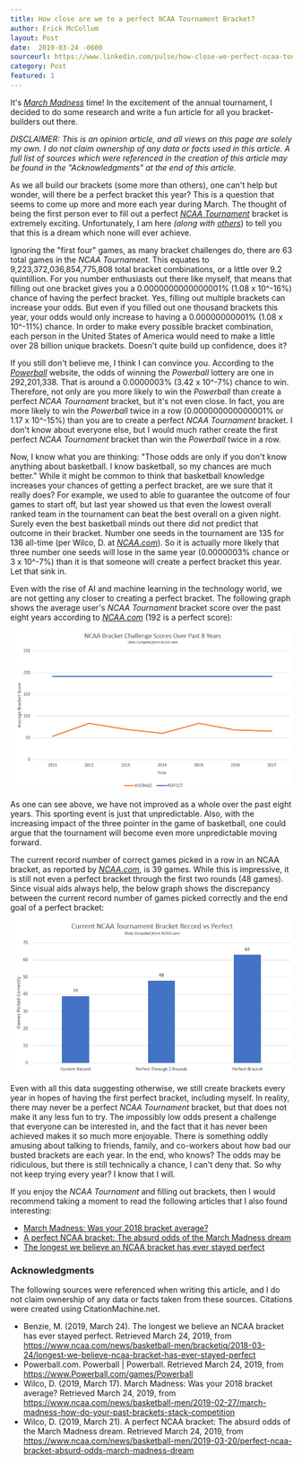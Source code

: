 ```yaml
---
title: How close are we to a perfect NCAA Tournament Bracket?
author: Erick McCollum
layout: Post
date:  2019-03-24 -0600
sourceurl: https://www.linkedin.com/pulse/how-close-we-perfect-ncaa-tournament-bracket-mccollum/
category: Post
featured: 1
---
```


It's *[March Madness](https://www.ncaa.com/march-madness)* time! In the excitement of the annual tournament, I decided to do some research and write a fun article for all you bracket-builders out there.

*DISCLAIMER: This is an opinion article, and all views on this page are solely my own. I do not claim ownership of any data or facts used in this article. A full list of sources which were referenced in the creation of this article may be found in the "Acknowledgments" at the end of this article.*

As we all build our brackets (some more than others), one can't help but wonder, will there be a perfect bracket this year? This is a question that seems to come up more and more each year during March. The thought of being the first person ever to fill out a perfect *[NCAA Tournament](https://www.ncaa.com/march-madness)* bracket is extremely exciting. Unfortunately, I am here *(along with [others](https://www.ncaa.com/news/basketball-men/2019-03-20/perfect-ncaa-bracket-absurd-odds-march-madness-dream)*) to tell you that this is a dream which none will ever achieve.

Ignoring the "first four" games, as many bracket challenges do, there are 63 total games in the *NCAA Tournament*. This equates to 9,223,372,036,854,775,808 total bracket combinations, or a little over 9.2 quintillion. For you number enthusiasts out there like myself, that means that filling out one bracket gives you a 0.0000000000000001% (1.08 x 10^-16%) chance of having the perfect bracket. Yes, filling out multiple brackets can increase your odds. But even if you filled out one thousand brackets this year, your odds would only increase to having a 0.00000000001% (1.08 x 10^-11%) chance. In order to make every possible bracket combination, each person in the United States of America would need to make a little over 28 billion unique brackets. Doesn't quite build up confidence, does it?

If you still don't believe me, I think I can convince you. According to the *[Powerball](https://www.powerball.com/games/powerball)* website, the odds of winning the *Powerball* lottery are one in 292,201,338. That is around a 0.0000003% (3.42 x 10^-7%) chance to win. Therefore, not only are you more likely to win the *Powerball* than create a perfect *NCAA Tournament* bracket, but it's not even close. In fact, you are more likely to win the *Powerball* twice in a row (0.000000000000001% or 1.17 x 10^-15%) than you are to create a perfect *NCAA Tournament* bracket. I don't know about everyone else, but I would much rather create the first perfect *NCAA Tournament* bracket than win the *Powerball* twice in a row.

Now, I know what you are thinking: "Those odds are only if you don't know anything about basketball. I know basketball, so my chances are much better." While it might be common to think that basketball knowledge increases your chances of getting a perfect bracket, are we sure that it really does? For example, we used to able to guarantee the outcome of four games to start off, but last year showed us that even the lowest overall ranked team in the tournament can beat the best overall on a given night. Surely even the best basketball minds out there did not predict that outcome in their bracket. Number one seeds in the tournament are 135 for 136 all-time (per Wilco, D. at *[NCAA.com](https://www.ncaa.com/news/basketball-men/2019-03-20/perfect-ncaa-bracket-absurd-odds-march-madness-dream)*). So it is actually more likely that three number one seeds will lose in the same year (0.0000003% chance or 3 x 10^-7%) than it is that someone will create a perfect bracket this year. Let that sink in.

Even with the rise of AI and machine learning in the technology world, we are not getting any closer to creating a perfect bracket. The following graph shows the average user's *NCAA Tournament* bracket score over the past eight years according to *[NCAA.com](https://www.ncaa.com/news/basketball-men/2019-02-27/march-madness-how-do-your-past-brackets-stack-competition)* (192 is a perfect score):

![NCAA Bracket Challenge Scores Over Past 8 Years](/data/images/NcaaTourneyGraph.PNG)

As one can see above, we have not improved as a whole over the past eight years. This sporting event is just that unpredictable. Also, with the increasing impact of the three pointer in the game of basketball, one could argue that the tournament will become even more unpredictable moving forward.

The current record number of correct games picked in a row in an NCAA bracket, as reported by *[NCAA.com](https://www.ncaa.com/news/basketball-men/bracketiq/2018-03-24/longest-we-believe-ncaa-bracket-has-ever-stayed-perfect)*, is 39 games. While this is impressive, it is still not even a perfect bracket through the first two rounds (48 games). Since visual aids always help, the below graph shows the discrepancy between the current record number of games picked correctly and the end goal of a perfect bracket:

![Current NCAA Tournament Bracket Record vs Perfect](/data/images/NcaaRecord.PNG)

Even with all this data suggesting otherwise, we still create brackets every year in hopes of having the first perfect bracket, including myself. In reality, there may never be a perfect *NCAA Tournament* bracket, but that does not make it any less fun to try. The impossibly low odds present a challenge that everyone can be interested in, and the fact that it has never been achieved makes it so much more enjoyable. There is something oddly amusing about talking to friends, family, and co-workers about how bad our busted brackets are each year. In the end, who knows? The odds may be ridiculous, but there is still technically a chance, I can't deny that. So why not keep trying every year? I know that I will.

If you enjoy the *NCAA Tournament* and filling out brackets, then I would recommend taking a moment to read the following articles that I also found interesting:

- [March Madness: Was your 2018 bracket average?](https://www.ncaa.com/news/basketball-men/2019-02-27/march-madness-how-do-your-past-brackets-stack-competition)
- [A perfect NCAA bracket: The absurd odds of the March Madness dream](https://www.ncaa.com/news/basketball-men/2019-03-20/perfect-ncaa-bracket-absurd-odds-march-madness-dream)
- [The longest we believe an NCAA bracket has ever stayed perfect](https://www.ncaa.com/news/basketball-men/bracketiq/2018-03-24/longest-we-believe-ncaa-bracket-has-ever-stayed-perfect)

### Acknowledgments

The following sources were referenced when writing this article, and I do not claim ownership of any data or facts taken from these sources. Citations were created using CitationMachine.net.

- Benzie, M. (2019, March 24). The longest we believe an NCAA bracket has ever stayed perfect. Retrieved March 24, 2019, from https://www.ncaa.com/news/basketball-men/bracketiq/2018-03-24/longest-we-believe-ncaa-bracket-has-ever-stayed-perfect
- Powerball.com. Powerball | Powerball. Retrieved March 24, 2019, from https://www.Powerball.com/games/Powerball
- Wilco, D. (2019, March 17). March Madness: Was your 2018 bracket average? Retrieved March 24, 2019, from https://www.ncaa.com/news/basketball-men/2019-02-27/march-madness-how-do-your-past-brackets-stack-competition
- Wilco, D. (2019, March 21). A perfect NCAA bracket: The absurd odds of the March Madness dream. Retrieved March 24, 2019, from https://www.ncaa.com/news/basketball-men/2019-03-20/perfect-ncaa-bracket-absurd-odds-march-madness-dream